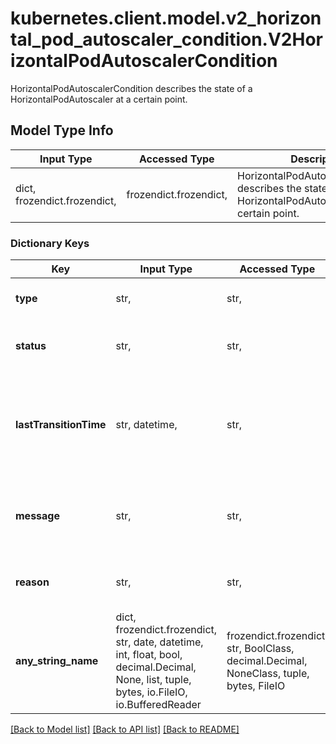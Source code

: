 # kubernetes.client.model.v2_horizontal_pod_autoscaler_condition.V2HorizontalPodAutoscalerCondition

HorizontalPodAutoscalerCondition describes the state of a HorizontalPodAutoscaler at a certain point.

## Model Type Info
Input Type | Accessed Type | Description | Notes
------------ | ------------- | ------------- | -------------
dict, frozendict.frozendict,  | frozendict.frozendict,  | HorizontalPodAutoscalerCondition describes the state of a HorizontalPodAutoscaler at a certain point. | 

### Dictionary Keys
Key | Input Type | Accessed Type | Description | Notes
------------ | ------------- | ------------- | ------------- | -------------
**type** | str,  | str,  | type describes the current condition | 
**status** | str,  | str,  | status is the status of the condition (True, False, Unknown) | 
**lastTransitionTime** | str, datetime,  | str,  | lastTransitionTime is the last time the condition transitioned from one status to another | [optional] value must conform to RFC-3339 date-time
**message** | str,  | str,  | message is a human-readable explanation containing details about the transition | [optional] 
**reason** | str,  | str,  | reason is the reason for the condition&#x27;s last transition. | [optional] 
**any_string_name** | dict, frozendict.frozendict, str, date, datetime, int, float, bool, decimal.Decimal, None, list, tuple, bytes, io.FileIO, io.BufferedReader | frozendict.frozendict, str, BoolClass, decimal.Decimal, NoneClass, tuple, bytes, FileIO | any string name can be used but the value must be the correct type | [optional]

[[Back to Model list]](../../README.md#documentation-for-models) [[Back to API list]](../../README.md#documentation-for-api-endpoints) [[Back to README]](../../README.md)

